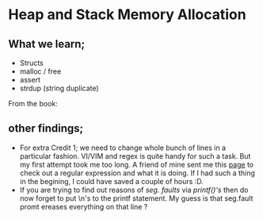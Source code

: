 # Heap and Stack Memory Allocation

## What we learn;
* Structs
* malloc / free
* assert
* strdup (string duplicate)


From the book:


## other findings;
* For extra Credit 1; we need to change whole bunch of lines in a particular fashion. VI/VIM and regex is quite handy for such a task. But my first attempt took me too long. A friend of mine sent me this [page](https://regex101.com/) to check out a regular expression and what it is doing. If I had such a thing in the begining, I could have saved a couple of hours :D.
* If you are trying to find out reasons of *seg. faults* via *printf()'s* then do now forget to put \\n's to the printf statement. My guess is that seg.fault promt ereases everything on that line ?

